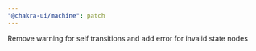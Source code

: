 ```yaml
---
"@chakra-ui/machine": patch
---
```


Remove warning for self transitions and add error for invalid state nodes
